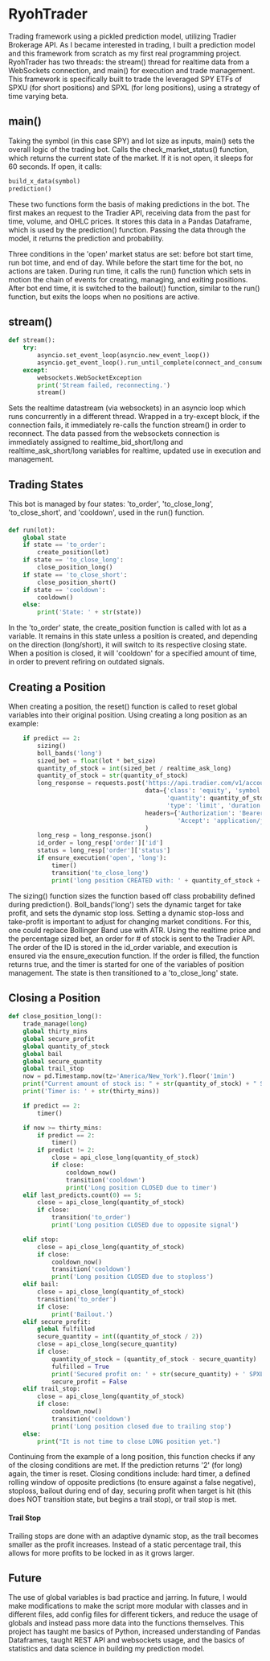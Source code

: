 # RyohTrader

Trading framework using a pickled prediction model, utilizing Tradier Brokerage API. As I became interested in trading, I built a prediction model and this framework from scratch as my first real programming project. RyohTrader has two threads: the stream() thread for realtime data from a WebSockets connection, and main() for execution and trade management. This framework is specifically built to trade the leveraged SPY ETFs of SPXU (for short positions) and SPXL (for long positions), using a strategy of time varying beta. 

## main()

Taking the symbol (in this case SPY) and lot size as inputs, main() sets the overall logic of the trading bot. Calls the check_market_status() function, which returns the current state of the market. If it is not open, it sleeps for 60 seconds. If open, it calls: 
```python
build_x_data(symbol)
prediction()
```
These two functions form the basis of making predictions in the bot. The first makes an request to the Tradier API, receiving data from the past for time, volume, and OHLC prices. It stores this data in a Pandas Dataframe, which is used by the prediction() function. Passing the data through the model, it returns the prediction and probability. 

Three conditions in the 'open' market status are set: before bot start time, run bot time, and end of day. While before the start time for the bot, no actions are taken. During run time, it calls the run() function which sets in motion the chain of events for creating, managing, and exiting positions. After bot end time, it is switched to the bailout() function, similar to the run() function, but exits the loops when no positions are active. 

## stream()

```python
def stream():
    try:
        asyncio.set_event_loop(asyncio.new_event_loop())
        asyncio.get_event_loop().run_until_complete(connect_and_consume())
    except:
        websockets.WebSocketException
        print('Stream failed, reconnecting.')
        stream()

```

Sets the realtime datastream (via websockets) in an asyncio loop which runs concurrently in a different thread. Wrapped in a try-except block, if the connection fails, it immediately re-calls the function stream() in order to reconnect. The data passed from the websockets connection is immediately assigned to realtime_bid_short/long and realtime_ask_short/long variables for realtime, updated use in execution and management. 


## Trading States

This bot is managed by four states: 'to_order', 'to_close_long', 'to_close_short', and 'cooldown', used in the run() function. 
####
```python
def run(lot):
    global state
    if state == 'to_order':
        create_position(lot)
    if state == 'to_close_long':
        close_position_long()
    if state == 'to_close_short':
        close_position_short()
    if state == 'cooldown':
        cooldown()
    else:
        print('State: ' + str(state))
```
In the 'to_order' state, the create_position function is called with lot as a variable. It remains in this state unless a position is created, and depending on the direction (long/short), it will switch to its respective closing state. When a position is closed, it will 'cooldown' for a specified amount of time, in order to prevent refiring on outdated signals. 

## Creating a Position
When creating a position, the reset() function is called to reset global variables into their original position. Using creating a long position as an example: 

```python
    if predict == 2:
        sizing()
        boll_bands('long')
        sized_bet = float(lot * bet_size)
        quantity_of_stock = int(sized_bet / realtime_ask_long)
        quantity_of_stock = str(quantity_of_stock)
        long_response = requests.post('https://api.tradier.com/v1/accounts/<acc number>/orders',
                                      data={'class': 'equity', 'symbol': long, 'side': 'buy',
                                            'quantity': quantity_of_stock,
                                            'type': 'limit', 'duration': 'day', 'price': realtime_long},
                                      headers={'Authorization': 'Bearer #apikey',
                                               'Accept': 'application/json'}
                                      )
        long_resp = long_response.json()
        id_order = long_resp['order']['id']
        status = long_resp['order']['status']
        if ensure_execution('open', 'long'):
            timer()
            transition('to_close_long')
            print('long position CREATED with: ' + quantity_of_stock + " SPXL")

```
The sizing() function sizes the function based off class probability defined during prediction(). Boll_bands('long') sets the dynamic target for take profit, and sets the dynamic stop loss. Setting a dynamic stop-loss and take-profit is important to adjust for changing market conditions. For this, one could replace Bollinger Band use with ATR. Using the realtime price and the percentage sized bet, an order for # of stock is sent to the Tradier API. The order of the ID is stored in the id_order variable, and execution is ensured via the ensure_execution function. If the order is filled, the function returns true, and the timer is started for one of the variables of position management. The state is then transitioned to a 'to_close_long' state.

## Closing a Position
```python
def close_position_long():
    trade_manage(long)
    global thirty_mins
    global secure_profit
    global quantity_of_stock
    global bail
    global secure_quantity
    global trail_stop
    now = pd.Timestamp.now(tz='America/New_York').floor('1min')
    print("Current amount of stock is: " + str(quantity_of_stock) + " SPXL")
    print('Timer is: ' + str(thirty_mins))

    if predict == 2:
        timer()

    if now >= thirty_mins:
        if predict == 2:
            timer()
        if predict != 2:
            close = api_close_long(quantity_of_stock)
            if close:
                cooldown_now()
                transition('cooldown')
                print('Long position CLOSED due to timer')
    elif last_predicts.count(0) == 5:
        close = api_close_long(quantity_of_stock)
        if close:
            transition('to_order')
            print('Long position CLOSED due to opposite signal')

    elif stop:
        close = api_close_long(quantity_of_stock)
        if close:
            cooldown_now()
            transition('cooldown')
            print('Long position CLOSED due to stoploss')
    elif bail:
        close = api_close_long(quantity_of_stock)
        transition('to_order')
        if close:
            print('Bailout.')
    elif secure_profit:
        global fulfilled
        secure_quantity = int((quantity_of_stock / 2))
        close = api_close_long(secure_quantity)
        if close:
            quantity_of_stock = (quantity_of_stock - secure_quantity)
            fulfilled = True
            print('Secured profit on: ' + str(secure_quantity) + ' SPXL')
            secure_profit = False
    elif trail_stop:
        close = api_close_long(quantity_of_stock)
        if close:
            cooldown_now()
            transition('cooldown')
            print('Long position closed due to trailing stop')
    else:
        print("It is not time to close LONG position yet.")
```
Continuing from the example of a long position, this function checks if any of the closing conditions are met. If the prediction returns '2' (for long) again, the timer is reset. Closing conditions include: hard timer, a defined rolling window of opposite predictions (to ensure against a false negative), stoploss, bailout during end of day, securing profit when target is hit (this does NOT transition state, but begins a trail stop), or trail stop is met. 

#### Trail Stop
Trailing stops are done with an adaptive dynamic stop, as the trail becomes smaller as the profit increases. Instead of a static percentage trail, this allows for more profits to be locked in as it grows larger.

## Future

The use of global variables is bad practice and jarring. In future, I would make modifications to make the script more modular with classes and in different files, add config files for different tickers, and reduce the usage of globals and instead pass more data into the functions themselves. This project has taught me basics of Python, increased understanding of Pandas Dataframes, taught REST API and websockets usage, and the basics of statistics and data science in building my prediction model. 


